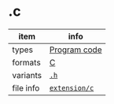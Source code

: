 

# .c

item | info
--- | ---
types | [Program code](../dataTypes/programCode.md)
formats | [C](../fileFormats/c.md)
variants | [`.h`](../extensions/h.md)
file info | [`extension/c`]({{fileinfo}}/c)



